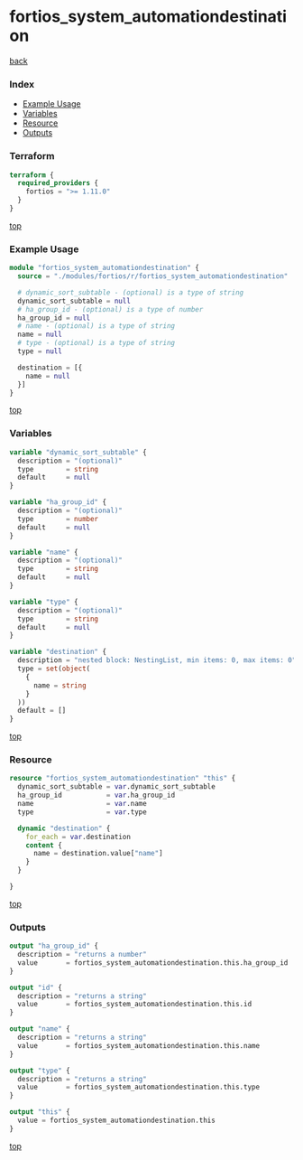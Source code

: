 # fortios_system_automationdestination

[back](../fortios.md)

### Index

- [Example Usage](#example-usage)
- [Variables](#variables)
- [Resource](#resource)
- [Outputs](#outputs)

### Terraform

```terraform
terraform {
  required_providers {
    fortios = ">= 1.11.0"
  }
}
```

[top](#index)

### Example Usage

```terraform
module "fortios_system_automationdestination" {
  source = "./modules/fortios/r/fortios_system_automationdestination"

  # dynamic_sort_subtable - (optional) is a type of string
  dynamic_sort_subtable = null
  # ha_group_id - (optional) is a type of number
  ha_group_id = null
  # name - (optional) is a type of string
  name = null
  # type - (optional) is a type of string
  type = null

  destination = [{
    name = null
  }]
}
```

[top](#index)

### Variables

```terraform
variable "dynamic_sort_subtable" {
  description = "(optional)"
  type        = string
  default     = null
}

variable "ha_group_id" {
  description = "(optional)"
  type        = number
  default     = null
}

variable "name" {
  description = "(optional)"
  type        = string
  default     = null
}

variable "type" {
  description = "(optional)"
  type        = string
  default     = null
}

variable "destination" {
  description = "nested block: NestingList, min items: 0, max items: 0"
  type = set(object(
    {
      name = string
    }
  ))
  default = []
}
```

[top](#index)

### Resource

```terraform
resource "fortios_system_automationdestination" "this" {
  dynamic_sort_subtable = var.dynamic_sort_subtable
  ha_group_id           = var.ha_group_id
  name                  = var.name
  type                  = var.type

  dynamic "destination" {
    for_each = var.destination
    content {
      name = destination.value["name"]
    }
  }

}
```

[top](#index)

### Outputs

```terraform
output "ha_group_id" {
  description = "returns a number"
  value       = fortios_system_automationdestination.this.ha_group_id
}

output "id" {
  description = "returns a string"
  value       = fortios_system_automationdestination.this.id
}

output "name" {
  description = "returns a string"
  value       = fortios_system_automationdestination.this.name
}

output "type" {
  description = "returns a string"
  value       = fortios_system_automationdestination.this.type
}

output "this" {
  value = fortios_system_automationdestination.this
}
```

[top](#index)